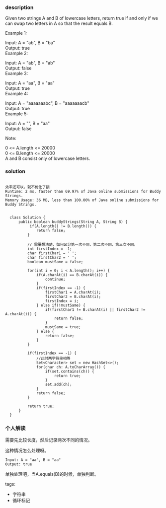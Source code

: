 ### description    
  Given two strings A and B of lowercase letters, return true if and only if we can swap two letters in A so that the result equals B.  
    
     
    
  Example 1:  
    
  Input: A = "ab", B = "ba"  
  Output: true  
  Example 2:  
    
  Input: A = "ab", B = "ab"  
  Output: false  
  Example 3:  
    
  Input: A = "aa", B = "aa"  
  Output: true  
  Example 4:  
    
  Input: A = "aaaaaaabc", B = "aaaaaaacb"  
  Output: true  
  Example 5:  
    
  Input: A = "", B = "aa"  
  Output: false  
     
    
  Note:  
    
  0 <= A.length <= 20000  
  0 <= B.length <= 20000  
  A and B consist only of lowercase letters.  
### solution    
```    
  
效率还可以，就不优化了额  
Runtime: 2 ms, faster than 69.97% of Java online submissions for Buddy Strings.  
Memory Usage: 36 MB, less than 100.00% of Java online submissions for Buddy Strings.  
  
  
  class Solution {  
      public boolean buddyStrings(String A, String B) {  
           if(A.length() != B.length()) {  
              return false;  
          }  
    
          // 需要想清楚，如何区分第一次不同，第二次不同，第三次不同。  
          int firstIndex = -1;  
          char firstChar1 = ' ';  
          char firstChar2 = ' ';  
          boolean mustSame = false;  
    
          for(int i = 0; i < A.length(); i++) {  
              if(A.charAt(i) == B.charAt(i)) {  
                  continue;  
              }  
              if(firstIndex == -1) {  
                  firstChar1 = A.charAt(i);  
                  firstChar2 = B.charAt(i);  
                  firstIndex = i;  
              } else if(!mustSame) {  
                  if(firstChar1 != B.charAt(i) || firstChar2 != A.charAt(i)) {  
                      return false;  
                  }  
                  mustSame = true;  
              } else {  
                  return false;  
              }  
          }  
    
          if(firstIndex == -1) {  
              //此时两字符串相等  
              Set<Character> set = new HashSet<>();  
              for(char ch: A.toCharArray()) {  
                  if(set.contains(ch)) {  
                      return true;  
                  }  
                  set.add(ch);  
              }  
              return false;  
          }  
            
          return true;  
      }  
  }  
```    
    
### 个人解读    
  需要先比较长度，然后记录两次不同的情况。  
    
  这种情况怎么处理呀。  
  ```  
  Input: A = "aa", B = "aa"  
  Output: true  
   ```  
   单独处理吧，当A.equals(B)的时候，单独判断。  
  
tags:    
  -  字符串  
  -  循环标记  
